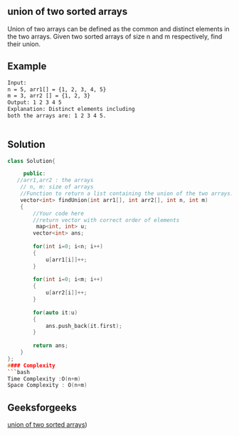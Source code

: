 ## union of two sorted arrays
Union of two arrays can be defined as the common and distinct elements in the two arrays.
Given two sorted arrays of size n and m respectively, find their union.


## Example 
```bash
Input: 
n = 5, arr1[] = {1, 2, 3, 4, 5}  
m = 3, arr2 [] = {1, 2, 3}
Output: 1 2 3 4 5
Explanation: Distinct elements including 
both the arrays are: 1 2 3 4 5.
 

```

## Solution 

```c++
class Solution{

	 public:
   //arr1,arr2 : the arrays
    // n, m: size of arrays
    //Function to return a list containing the union of the two arrays. 
    vector<int> findUnion(int arr1[], int arr2[], int n, int m)
    {
        //Your code here
        //return vector with correct order of elements
         map<int, int> u;
        vector<int> ans;
        
        for(int i=0; i<n; i++)
        {
            u[arr1[i]]++;
        }
        
        for(int i=0; i<m; i++)
        {
            u[arr2[i]]++;
        }
        
        for(auto it:u)
        {
            ans.push_back(it.first);
        }
        
        return ans;
    }
};
#### Complexity
```bash
Time Complexity :O(n+m)
Space Complexity : O(n+m)
```
## Geeksforgeeks
[union of two sorted arrays](https://practice.geeksforgeeks.org/problems/union-of-two-sorted-arrays-1587115621/1?page=1&difficulty[]=0&status[]=unsolved&category[]=Arrays&sortBy=submissions))
